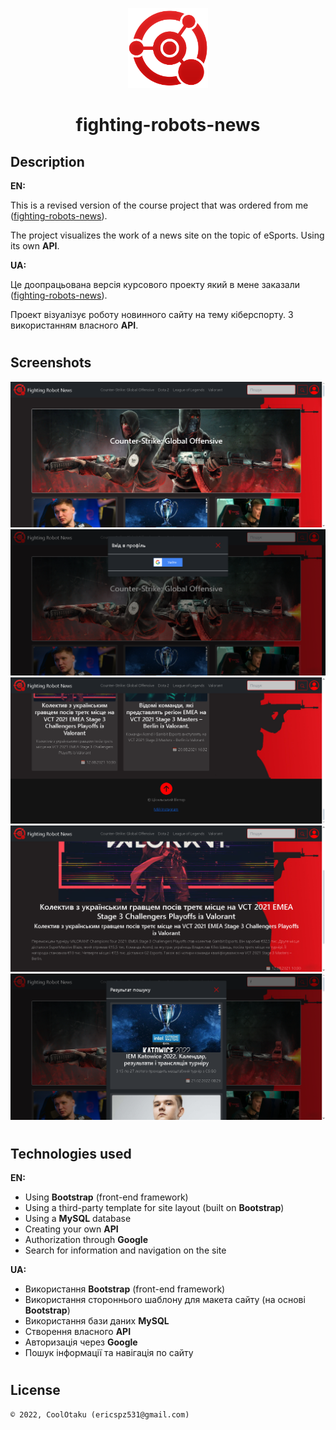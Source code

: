 <p align="center"><img width="128" height="128" src="public/assets/img/logo.png"/></p>
<h1 align="center">fighting-robots-news</h1>

## Description
<b>EN:</b>

This is a revised version of the course project that was ordered from me ([fighting-robots-news](https://github.com/CoolOtaku/fighting-robots-news)).

The project visualizes the work of a news site on the topic of eSports. Using its own **API**.

<b>UA:</b>

Це доопрацьована версія курсового проекту який в мене заказали ([fighting-robots-news](https://github.com/CoolOtaku/fighting-robots-news)).

Проект візуалізує роботу новинного сайту на тему кіберспорту. З використанням власного **API**.

#
## Screenshots
<p>
  <img src="screens/1.png" height="20%"/>
  <img src="screens/2.png" height="20%"/>
  <img src="screens/3.png" height="20%"/>
  <img src="screens/4.png" height="20%"/>
  <img src="screens/5.png" height="20%"/>
</p>

#
## Technologies used
<b>EN:</b>
- Using **Bootstrap** (front-end framework)
- Using a third-party template for site layout (built on **Bootstrap**)
- Using a **MySQL** database
- Creating your own **API**
- Authorization through **Google**
- Search for information and navigation on the site

<b>UA:</b>
- Використання **Bootstrap** (front-end framework)
- Використання стороннього шаблону для макета сайту (на основі **Bootstrap**)
- Використання бази даних **MySQL**
- Створення власного **API**
- Авторизація через **Google**
- Пошук інформації та навігація по сайту

#
## License
```
© 2022, CoolOtaku (ericspz531@gmail.com)
```
